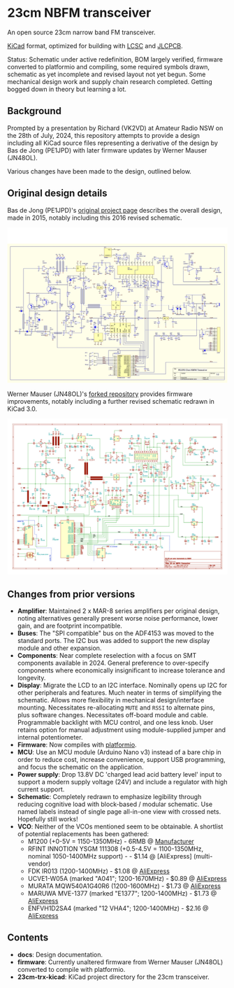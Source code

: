 # 23cm NBFM transceiver

An open source 23cm narrow band FM transceiver.

[KiCad](https://www.kicad.org/) format, optimized for building with [LCSC](https://www.lcsc.com/) and [JLCPCB](https://www.jlcpcb.com/).

Status: Schematic under active redefinition, BOM largely verified, firmware converted to platformio and compiling, some required symbols drawn, schematic as yet incomplete and revised layout not yet begun. Some mechanical design work and supply chain research completed. Getting bogged down in theory but learning a lot.

## Background

Prompted by a presentation by Richard (VK2VD) at Amateur Radio NSW on the 28th of July, 2024, this repository attempts to provide a design including all KiCad source files representing a derivative of the design by Bas de Jong (PE1JPD) with later firmware updates by Werner Mauser (JN48OL).

Various changes have been made to the design, outlined below.

## Original design details

Bas de Jong (PE1JPD)'s [original project page](http://www.pe1jpd.nl/index.php/23cm_nbfm/) describes the overall design, made in 2015, notably including this 2016 revised schematic.

![image](docs/23nbfmsch32.jpg)

Werner Mauser (JN48OL)'s [forked repository](https://github.com/wemaus/23cm-NBFM-Trx) provides firmware improvements, notably including a further revised schematic redrawn in KiCad 3.0.

![image](docs/23cm-pdf-thumbnail.jpg) 

## Changes from prior versions

 * __Amplifier__: Maintained 2 x MAR-8 series amplifiers per original design, noting alternatives generally present worse noise performance, lower gain, and are footprint incompatible.
 * __Buses__: The "SPI compatible" bus on the ADF4153 was moved to the standard ports. The I2C bus was added to support the new display module and other expansion.
 * __Components__: Near complete reselection with a focus on SMT components available in 2024. General preference to over-specify components where economically insignificant to increase tolerance and longevity.
 * __Display__: Migrate the LCD to an I2C interface. Nominally opens up I2C for other peripherals and features. Much neater in terms of simplifying the schematic. Allows more flexibility in mechanical design/interface mounting. Necessitates re-allocating `MUTE` and `RSSI` to alternate pins, plus software changes. Necessitates off-board module and cable. Programmable backlight with MCU control, and one less knob. User retains option for manual adjustment using module-supplied jumper and internal potentiometer.
 * __Firmware__: Now compiles with [platformio](https://piolabs.com/).
 * __MCU__: Use an MCU module (Arduino Nano v3) instead of a bare chip in order to reduce cost, increase convenience, support USB programming, and focus the schematic on the application.
 * __Power supply__: Drop 13.8V DC 'charged lead acid battery level' input to support a modern supply voltage (24V) and include a regulator with high current support.
 * __Schematic__: Completely redrawn to emphasize legibility through reducing cognitive load with block-based / modular schematic. Use named labels instead of single page all-in-one view with crossed nets. Hopefully still works!
 * __VCO__: Neither of the VCOs mentioned seem to be obtainable. A shortlist of potential replacements has been gathered:
   * M1200 (+0-5V = 1150-1350MHz) - 6RMB @ [Manufacturer](https://www.fresend.com/productinfo/647892.html)
   * RFINT INNOTION YSGM 111308 (+0.5-4.5V = 1100-1350MHz, nominal 1050-1400MHz support) - - $1.14 @ [AliExpress] (multi-vendor)
   * FDK IR013 (1200-1400MHz) - $1.08 @ [AliExpress](https://www.aliexpress.com/item/1005007461973192.html)
   * UCVE1-W05A (marked "A041"; 1200-1670MHz) - $0.89 @ [AliExpress](https://www.aliexpress.com/item/1005005589963281.html)
   * MURATA MQW540A1G40R6 (1200-1600MHz) - $1.73 @ [AliExpress](https://www.aliexpress.com/item/1005007376224853.html)
   * MARUWA MVE-1377 (marked "E1377"; 1200-1400MHz) - $1.73 @ [AliExpress](https://www.aliexpress.com/item/1005007372058424.html)
   * ENFVH1D2SA4 (marked "12 VHA4"; 1200-1400MHz) - $2.16 @ [AliExpress](https://www.aliexpress.com/item/1005007376529487.html)

## Contents

 * __docs__: Design documentation.
 * __firmware__: Currently unaltered firmware from Werner Mauser (JN48OL) converted to compile with platformio.
 * __23cm-trx-kicad__: KiCad project directory for the 23cm transceiver.
